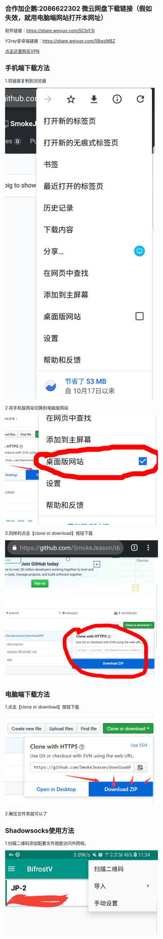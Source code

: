 **合作加企鹅:2086622302**
微云网盘下载链接（假如失效，就用电脑端网站打开本网址）
-----------

软件链接：https://share.weiyun.com/5CfoY3i

V2ray安卓端链接：https://share.weiyun.com/5BwzM8Z



[点击这里购买VPN](https://client.kkfast.com/aff.php?aff=46)

手机端下载方法
-----------

1.将链接复制到浏览器

![image](https://github.com/SmokeJeason/downloadAPK/raw/master/images/phoneDownload1.jpg)

2.将手机版网站切换到电脑版网站

![image](https://github.com/SmokeJeason/downloadAPK/raw/master/images/phoneDownload2.jpg)

3.同样的点击【clone or download】按钮下载

![image](https://github.com/SmokeJeason/downloadAPK/raw/master/images/phoneDownload3.jpg)




电脑端下载方法
-----------

1.点击【clone or download】按钮下载

![image](https://github.com/SmokeJeason/downloadAPK/raw/master/images/pcDownload.png)

2.解压文件夹就可以了




Shadowsocks使用方法
-----------

1.扫描二维码添加配置文件就能访问外网啦。

![image](https://github.com/SmokeJeason/downloadAPK/raw/master/images/BifrostV.jpg)

